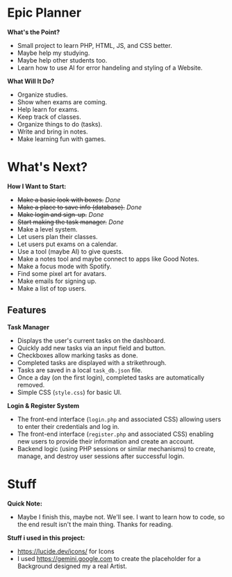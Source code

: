 # Epic Planner

**What's the Point?**
- Small project to learn PHP, HTML, JS, and CSS better.
- Maybe help my studying.
- Maybe help other students too.
- Learn how to use AI for error handeling and styling of a Website.

**What Will It Do?**
- Organize studies.
- Show when exams are coming.
- Help learn for exams.
- Keep track of classes.
- Organize things to do (tasks).
- Write and bring in notes.
- Make learning fun with games.

# What's Next?

**How I Want to Start:**
- ~~Make a basic look with boxes.~~ *Done*
- ~~Make a place to save info (database).~~ *Done*
- ~~Make login and sign-up.~~ *Done*
- ~~Start making the task manager.~~ *Done*
- Make a level system.
- Let users plan their classes.
- Let users put exams on a calendar.
- Use a tool (maybe AI) to give quests.
- Make a notes tool and maybe connect to apps like Good Notes.
- Make a focus mode with Spotify.
- Find some pixel art for avatars.
- Make emails for signing up.
- Make a list of top users.

## Features

**Task Manager**
-  Displays the user's current tasks on the dashboard.
-  Quickly add new tasks via an input field and button.
-  Checkboxes allow marking tasks as done.
-  Completed tasks are displayed with a strikethrough.
-  Tasks are saved in a local `task_db.json` file.
-  Once a day (on the first login), completed tasks are automatically removed.
-  Simple CSS (`style.css`) for basic UI.

**Login & Register System**
- The front-end interface (`login.php` and associated CSS) allowing users to enter their credentials and log in.
- The front-end interface (`register.php` and associated CSS) enabling new users to provide their information and create an account.
- Backend logic (using PHP sessions or similar mechanisms) to create, manage, and destroy user sessions after successful login.


# Stuff

**Quick Note:**
- Maybe I finish this, maybe not. We'll see. I want to learn how to code, so the end result isn't the main thing. Thanks for reading.

**Stuff i used in this project:**
- https://lucide.dev/icons/ for Icons 
- I used https://gemini.google.com to create the placeholder for a Background designed my a real Artist.